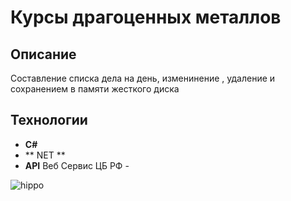 # Курсы драгоценных металлов

 ## Описание
Составление списка дела на день, изменинение , удаление и сохранением в памяти жесткого диска 
## Технологии
 - **C#**
 - ** NET ** 
 - **API** Веб Сервис ЦБ РФ - 

![hippo](https://media.giphy.com/media/atro6TxBBn6RVvSmbD/giphy.gif)

  



